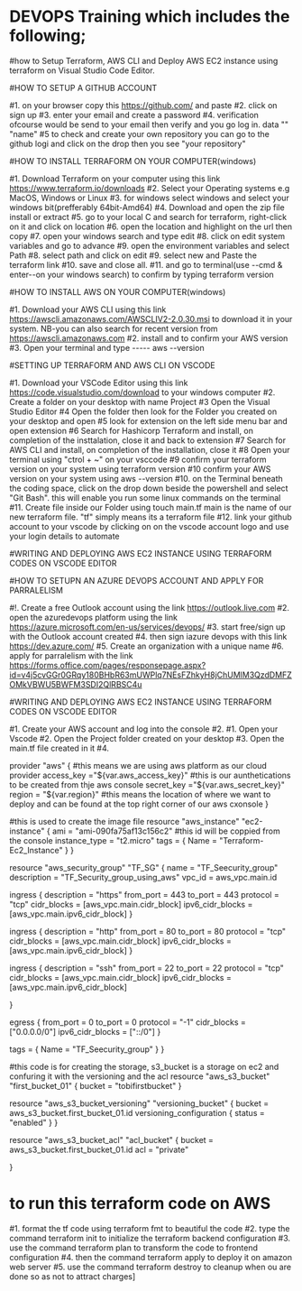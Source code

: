 # DEVOPS Training which includes the following;

#how to Setup Terraform, AWS CLI and Deploy AWS EC2 instance using terraform on Visual Studio Code Editor.


#HOW TO SETUP A GITHUB ACCOUNT

#1. on your browser copy this https://github.com/ and paste
#2. click on sign up
#3. enter your email and create a password
#4. verification ofcourse would be send to your email then verify and you go log in. data "" "name"
#5  to check and create your own repository you can go to the github logi and click on the drop then you see "your repository"



#HOW TO INSTALL TERRAFORM ON YOUR COMPUTER(windows)

#1. Download Terraform on your computer using this link https://www.terraform.io/downloads
#2. Select your Operating systems e.g MacOS, Windows or Linux
#3. for windows select windows and select your windows bit(prefferably 64bit-Amd64)
#4. Download and open the zip file install or extract
#5. go to your local C and search for terraform, right-click on it and click on location
#6. open the location and highlight on the url then copy
#7. open your windows search and type edit
#8. click on edit system variables and go to advance
#9. open the environment variables and select Path
#8. select path and click on edit
#9. select new and Paste the terraform link 
#10. save and close all.
#11. and go to terminal(use --cmd & enter--on your windows search) to confirm by typing terraform version




#HOW TO INSTALL AWS ON YOUR COMPUTER(windows)

#1. Download your AWS CLI using this link https://awscli.amazonaws.com/AWSCLIV2-2.0.30.msi  to download it in your system.   NB-you can also search for recent version from https://awscli.amazonaws.com
#2. install and to confirm your AWS version
#3. Open your terminal and type -----  aws --version




#SETTING UP TERRAFORM AND AWS CLI ON VSCODE

#1. Download your VSCode Editor using this link https://code.visualstudio.com/download to your windows computer
#2. Create a folder on your desktop with name Project
#3  Open the Visual Studio Editor 
#4  Open the folder then look for the Folder you created on your desktop and open
#5  look for extension on the left side menu bar and open extension
#6  Search for Hashicorp Terraform and install, on completion of the insttalation, close it and back to extension
#7  Search for AWS CLI and install,  on completion of the installation, close it
#8  Open your terminal  using "ctrol + ~" on your vsccode
#9  confirm your terraform version on your system using    terraform version
#10 confirm your AWS version on your system using       aws --version
#10. on the Terminal beneath the coding space, click on the drop down beside the powershell and select "Git Bash". this will enable you run some linux commands on the terminal
#11. Create file inside our Folder using  touch main.tf   main is the name of our new terraform file. "tf" simply means its a terraform file
#12. link your github account to your vscode by clicking on on the vscode account logo and use your login details to automate


#WRITING AND DEPLOYING AWS EC2 INSTANCE USING TERRAFORM CODES ON VSCODE EDITOR

#HOW TO SETUPN AN AZURE DEVOPS ACCOUNT AND APPLY FOR PARRALELISM

#!. Create a free Outlook account using the link  https://outlook.live.com
#2. open the azuredevops platform using the link https://azure.microsoft.com/en-us/services/devops/
#3. start free/sign up with the Outlook account created
#4. then sign iazure devops with this link https://dev.azure.com/
#5. Create an organization with a unique name
#6. apply for parralelism with the link  https://forms.office.com/pages/responsepage.aspx?id=v4j5cvGGr0GRqy180BHbR63mUWPlq7NEsFZhkyH8jChUMlM3QzdDMFZOMkVBWU5BWFM3SDI2QlRBSC4u




#WRITING AND DEPLOYING AWS EC2 INSTANCE USING TERRAFORM CODES ON VSCODE EDITOR

#1. Create your AWS account and log into the console
#2. 
#1. Open your Vscode
#2. Open the Project folder created on your desktop
#3. Open the main.tf file created in it
#4. 


provider "aws" { #this means we are using aws platform as our cloud provider
    access_key ="${var.aws_access_key}" #this is our aunthetications to be created from thje aws console
    secret_key ="${var.aws_secret_key}"
    region     = "${var.region}"    #this means the location of where we want to deploy and can be found at the top right corner of our aws cxonsole
}


#this is used to create the image file
resource "aws_instance" "ec2-instance" {
  ami           = "ami-090fa75af13c156c2" #this id will be coppied from the console
  instance_type = "t2.micro"
  tags = {
    Name = "Terraform-Ec2_Instance"
  }
}


resource "aws_security_group" "TF_SG" {
  name        = "TF_Seecurity_group"
  description = "TF_Security_group_using_aws"
  vpc_id      = aws_vpc.main.id

  ingress {
    description      = "https"
    from_port        = 443
    to_port          = 443
    protocol         = "tcp"
    cidr_blocks      = [aws_vpc.main.cidr_block]
    ipv6_cidr_blocks = [aws_vpc.main.ipv6_cidr_block]
  }

  ingress {
    description      = "http"
    from_port        = 80
    to_port          = 80
    protocol         = "tcp"
    cidr_blocks      = [aws_vpc.main.cidr_block]
    ipv6_cidr_blocks = [aws_vpc.main.ipv6_cidr_block]
  }

  ingress {
    description      = "ssh"
    from_port        = 22
    to_port          = 22
    protocol         = "tcp"
    cidr_blocks      = [aws_vpc.main.cidr_block]
    ipv6_cidr_blocks = [aws_vpc.main.ipv6_cidr_block]

  }

  egress {
    from_port        = 0
    to_port          = 0
    protocol         = "-1"
    cidr_blocks      = ["0.0.0.0/0"]
    ipv6_cidr_blocks = ["::/0"]
  }

  tags = {
    Name = "TF_Seecurity_group"
  }
}

#this code is for creating the storage, s3_bucket is a storage on ec2 and confuring it with the versioning and the acl
resource "aws_s3_bucket" "first_bucket_01" {
  bucket = "tobifirstbucket"
}

resource "aws_s3_bucket_versioning" "versioning_bucket" {
  bucket = aws_s3_bucket.first_bucket_01.id
  versioning_configuration {
    status = "enabled"
  }
}

resource "aws_s3_bucket_acl" "acl_bucket" {
  bucket = aws_s3_bucket.first_bucket_01.id
  acl    = "private"

}

# to run this terraform code on AWS
#1. format the tf code using       terraform fmt     to beautiful the code
#2. type the command   terraform init     to initialize the terraform backend configuration
#3. use the command    terraform plan      to transform the code to frontend configuration 
#4. then the command   terraform apply     to deploy it on amazon web server
#5. use the command     terraform destroy     to cleanup when ou are done so as not to attract charges]

